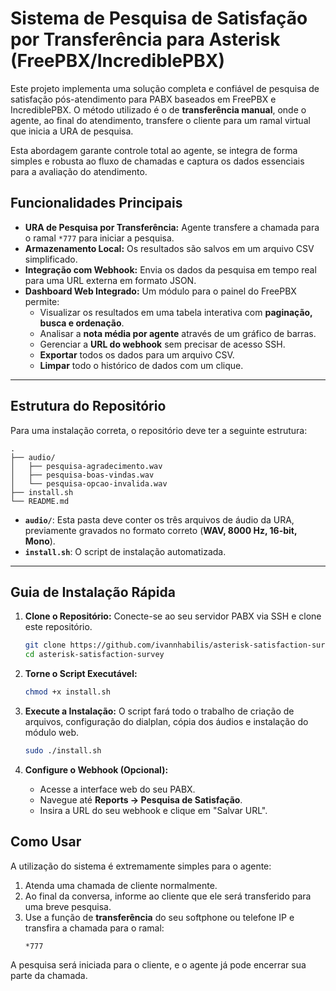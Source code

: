 # Sistema de Pesquisa de Satisfação por Transferência para Asterisk (FreePBX/IncrediblePBX)

Este projeto implementa uma solução completa e confiável de pesquisa de satisfação pós-atendimento para PABX baseados em FreePBX e IncrediblePBX. O método utilizado é o de **transferência manual**, onde o agente, ao final do atendimento, transfere o cliente para um ramal virtual que inicia a URA de pesquisa.

Esta abordagem garante controle total ao agente, se integra de forma simples e robusta ao fluxo de chamadas e captura os dados essenciais para a avaliação do atendimento.

## Funcionalidades Principais

- **URA de Pesquisa por Transferência:** Agente transfere a chamada para o ramal `*777` para iniciar a pesquisa.
- **Armazenamento Local:** Os resultados são salvos em um arquivo CSV simplificado.
- **Integração com Webhook:** Envia os dados da pesquisa em tempo real para uma URL externa em formato JSON.
- **Dashboard Web Integrado:** Um módulo para o painel do FreePBX permite:
    - Visualizar os resultados em uma tabela interativa com **paginação, busca e ordenação**.
    - Analisar a **nota média por agente** através de um gráfico de barras.
    - Gerenciar a **URL do webhook** sem precisar de acesso SSH.
    - **Exportar** todos os dados para um arquivo CSV.
    - **Limpar** todo o histórico de dados com um clique.

---

## Estrutura do Repositório

Para uma instalação correta, o repositório deve ter a seguinte estrutura:

```
.
├── audio/
│   ├── pesquisa-agradecimento.wav
│   ├── pesquisa-boas-vindas.wav
│   └── pesquisa-opcao-invalida.wav
├── install.sh
└── README.md
```

- **`audio/`**: Esta pasta deve conter os três arquivos de áudio da URA, previamente gravados no formato correto (**WAV, 8000 Hz, 16-bit, Mono**).
- **`install.sh`**: O script de instalação automatizada.

---

## Guia de Instalação Rápida

1.  **Clone o Repositório:**
    Conecte-se ao seu servidor PABX via SSH e clone este repositório.
    ```bash
    git clone https://github.com/ivannhabilis/asterisk-satisfaction-survey.git
    cd asterisk-satisfaction-survey
    ```

2.  **Torne o Script Executável:**
    ```bash
    chmod +x install.sh
    ```

3.  **Execute a Instalação:**
    O script fará todo o trabalho de criação de arquivos, configuração do dialplan, cópia dos áudios e instalação do módulo web.
    ```bash
    sudo ./install.sh
    ```

4.  **Configure o Webhook (Opcional):**
    - Acesse a interface web do seu PABX.
    - Navegue até **Reports -> Pesquisa de Satisfação**.
    - Insira a URL do seu webhook e clique em "Salvar URL".

## Como Usar

A utilização do sistema é extremamente simples para o agente:

1.  Atenda uma chamada de cliente normalmente.
2.  Ao final da conversa, informe ao cliente que ele será transferido para uma breve pesquisa.
3.  Use a função de **transferência** do seu softphone ou telefone IP e transfira a chamada para o ramal:
    ```
    *777
    ```
A pesquisa será iniciada para o cliente, e o agente já pode encerrar sua parte da chamada.

